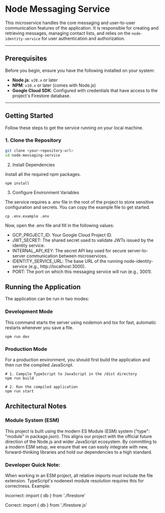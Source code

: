 # Node Messaging Service

This microservice handles the core messaging and user-to-user communication features of the application. It is responsible for creating and retrieving messages, managing contact lists, and relies on the `node-identity-service` for user authentication and authorization.

---

## Prerequisites

Before you begin, ensure you have the following installed on your system:
* **Node.js**: `v20.x` or later
* **NPM**: `v10.x` or later (comes with Node.js)
* **Google Cloud SDK**: Configured with credentials that have access to the project's Firestore database.

---

## Getting Started

Follow these steps to get the service running on your local machine.

### 1. Clone the Repository

````bash
git clone <your-repository-url>
cd node-messaging-service
````


2. Install Dependencies

Install all the required npm packages.

````
npm install
````


3. Configure Environment Variables

The service requires a .env file in the root of the project to store sensitive configuration and secrets. You can copy the example file to get started.

````
cp .env.example .env
````

Now, open the .env file and fill in the following values:
* GCP_PROJECT_ID: Your Google Cloud Project ID.
* JWT_SECRET: The shared secret used to validate JWTs issued by the identity service.
* INTERNAL_API_KEY: The secret API key used for secure server-to-server communication between microservices.
* IDENTITY_SERVICE_URL: The base URL of the running node-identity-service (e.g., http://localhost:3000).
* PORT: The port on which this messaging service will run (e.g., 3001).

## Running the Application

The application can be run in two modes:

### Development Mode

This command starts the server using nodemon and tsx for fast, automatic restarts whenever you save a file.

````
npm run dev
````

### Production Mode

For a production environment, you should first build the application and then run the compiled JavaScript.

````
# 1. Compile TypeScript to JavaScript in the /dist directory
npm run build

# 2. Run the compiled application
npm run start
````


## Architectural Notes


### Module System (ESM)

This project is built using the modern ES Module (ESM) system ("type": "module" in package.json). This aligns our project with the official future direction of the Node.js and wider JavaScript ecosystem.
By committing to a modern ESM setup, we ensure that we can easily integrate with new, forward-thinking libraries and hold our dependencies to a high standard.

### Developer Quick Note:

When working in an ESM project, all relative imports must include the file extension. TypeScript's nodenext module resolution requires this for correctness.
Example:

Incorrect: import { db } from './firestore'

Correct: import { db } from './firestore.js'

